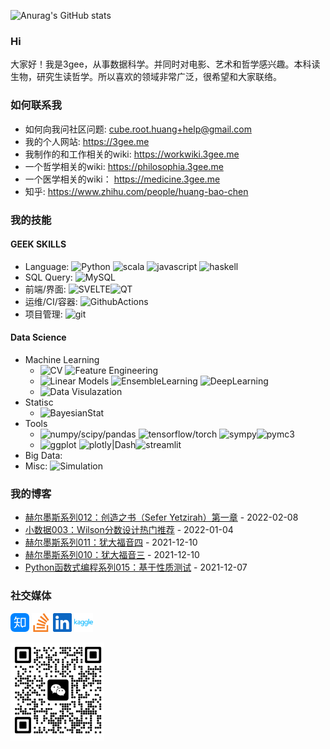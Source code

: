 ![Anurag's GitHub stats](https://github-readme-stats.vercel.app/api?username=threecifanggen&show_icons=true&theme=radical)


### Hi

大家好！我是3gee，从事数据科学。并同时对电影、艺术和哲学感兴趣。本科读生物，研究生读哲学。所以喜欢的领域非常广泛，很希望和大家联络。

### 如何联系我

- 如何向我问社区问题: cube.root.huang+help@gmail.com
- 我的个人网站: https://3gee.me
- 我制作的和工作相关的wiki: https://workwiki.3gee.me
- 一个哲学相关的wiki:    https://philosophia.3gee.me
- 一个医学相关的wiki：      https://medicine.3gee.me
- 知乎: https://www.zhihu.com/people/huang-bao-chen

### 我的技能

#### GEEK SKILLS

- Language: ![Python](https://img.shields.io/badge/Python-★★★★☆-green?style=flat&logo=Python) ![scala](https://img.shields.io/badge/Scala-★★★-green?style=flat&logo=scala) ![javascript](https://img.shields.io/badge/JavaScript-★★★-green?style=flat&logo=javascript) ![haskell](https://img.shields.io/badge/Haskell-★★-green?style=flat&logo=haskell)
- SQL Query: ![MySQL](https://img.shields.io/badge/MySQL-★★★★-green?style=flat&logo=MySQL)
- 前端/界面: ![SVELTE](https://img.shields.io/badge/Svelte-★★★★-green?style=flat&logo=Svelte)![QT](https://img.shields.io/badge/PySide6|QT-★★★★-green?style=flat&logo=QT)
- 运维/CI/容器: ![GithubActions](https://img.shields.io/badge/GithubActions-★★★-green?style=flat&logo=Github)
- 项目管理: ![git](https://img.shields.io/badge/GIT-★★★-green?style=flat&logo=Git)

#### Data Science

- Machine Learning
  - ![CV](https://img.shields.io/badge/CV-★★★★-green?style=flat) ![Feature Engineering](https://img.shields.io/badge/FeatureEngineering-★★★★-green?style=flat)
  - ![Linear Models](https://img.shields.io/badge/LinearModels-★★★★-green?style=flat) ![EnsembleLearning](https://img.shields.io/badge/EnsembleLearning-★★★★-green?style=flat) ![DeepLearning](https://img.shields.io/badge/DeepLearning-★★-green?style=flat)
  - ![Data Visulazation](https://img.shields.io/badge/DataVisualization-★★★★★-green?style=flat)
- Statisc
  - ![BayesianStat](https://img.shields.io/badge/BayesianStat-★★★-green?style=flat)
- Tools
  - ![numpy/scipy/pandas](https://img.shields.io/badge/numpy|scipy|pandas-★★★★-green?style=flat&logo=pandas) ![tensorflow/torch](https://img.shields.io/badge/tensorflow|torch-★-green?style=flat&logo=tensorflow) ![sympy](https://img.shields.io/badge/sympy-★★★-green?style=flat)![pymc3](https://img.shields.io/badge/pymc3-★★★-green?style=flat)
  - ![ggplot](https://img.shields.io/badge/ggplot2|plotline-★★★★★-green?style=flat) ![plotly|Dash](https://img.shields.io/badge/plotly|Dash-★★★★★-green?style=flat&logo=plotly)![streamlit](https://img.shields.io/badge/streamlit-★★★★-green?style=flat)
- Big Data: 
- Misc: ![Simulation](https://img.shields.io/badge/Simulation-★★-green?style=flat)

### 我的博客

<!-- START_SECTION:blog -->
* <a href='http://localhost:20201/%E8%BF%87%E5%BA%A6%E8%A7%A3%E8%AF%BB/2022/02/08/%E8%B5%AB%E5%B0%94%E5%A2%A8%E6%96%AF%E7%B3%BB%E5%88%97%E4%B9%8B%E5%88%9B%E9%80%A0%E4%B9%8B%E4%B9%A6%E7%AC%AC%E4%B8%80%E7%AB%A01.html' target='_blank'>赫尔墨斯系列012：创造之书（Sefer Yetzirah）第一章</a> - 2022-02-08
* <a href='http://localhost:20201/lambda-and-tau/2022/01/04/small_data%E4%B9%8Bwilson%E5%88%86%E6%95%B0.html' target='_blank'>小数据003：Wilson分数设计热门推荐</a> - 2022-01-04
* <a href='http://localhost:20201/%E8%BF%87%E5%BA%A6%E8%A7%A3%E8%AF%BB/2021/12/10/%E8%B5%AB%E5%B0%94%E5%A2%A8%E6%96%AF%E7%B3%BB%E5%88%97%E4%B9%8B%E7%8A%B9%E5%A4%A7%E7%A6%8F%E9%9F%B34.html' target='_blank'>赫尔墨斯系列011：犹大福音四</a> - 2021-12-10
* <a href='http://localhost:20201/%E8%BF%87%E5%BA%A6%E8%A7%A3%E8%AF%BB/2021/12/10/%E8%B5%AB%E5%B0%94%E5%A2%A8%E6%96%AF%E7%B3%BB%E5%88%97%E4%B9%8B%E7%8A%B9%E5%A4%A7%E7%A6%8F%E9%9F%B33.html' target='_blank'>赫尔墨斯系列010：犹大福音三</a> - 2021-12-10
* <a href='http://localhost:20201/lambda-and-tau/2021/12/07/python_lambda%E4%B9%8B%E5%9F%BA%E4%BA%8E%E6%80%A7%E8%B4%A8%E6%B5%8B%E8%AF%95.html' target='_blank'>Python函数式编程系列015：基于性质测试</a> - 2021-12-07
<!-- END_SECTION:blog -->


### 社交媒体

[<img asign="left" width="30px" src="./assets/zhihu.svg" />](https://www.zhihu.com/people/huang-bao-chen)    [<img asign="left" width="30px" src="./assets/stackoverflow.svg" />](https://stackoverflow.com/users/5387442/huang-baochen)     [<img asign="left" width="30px" src="./assets/linkedin.svg" />](https://www.linkedin.com/in/huang-baochen-84b58347/)    [<img asign="left" width="30px" src="./assets/kaggle.svg" />](https://www.kaggle.com/threecifanggen)

<img asign="middle" width="150px" src="./assets/微信图片_20220926135521.png"/>
